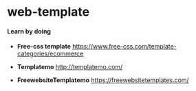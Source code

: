 # web-template

#### Learn by doing

- **Free-css template**
  https://www.free-css.com/template-categories/ecommerce
  
- **Templatemo**
  http://templatemo.com/
  
- **FreewebsiteTemplatemo** 
  https://freewebsitetemplates.com/

